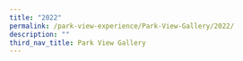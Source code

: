 ```yaml
---
title: "2022"
permalink: /park-view-experience/Park-View-Gallery/2022/
description: ""
third_nav_title: Park View Gallery
---
```

